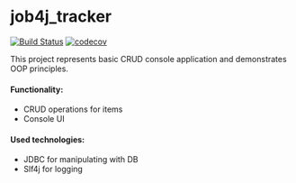 # job4j_tracker
[![Build Status](https://travis-ci.com/evgenkolesman/job4j_grabber.svg?branch=master)](https://travis-ci.com/github/evgenkolesman/job4j_grabber)
[![codecov](https://codecov.io/gh/evgenkolesman/job4j_grabber/branch/master/graph/badge.svg)](https://app.codecov.io/gh/evgenkolesman/job4j_grabber)

This project represents basic CRUD console application and demonstrates OOP principles.

#### Functionality:
- CRUD operations for items
- Console UI 

#### Used technologies:
- JDBC for manipulating with DB 
- Slf4j for logging

